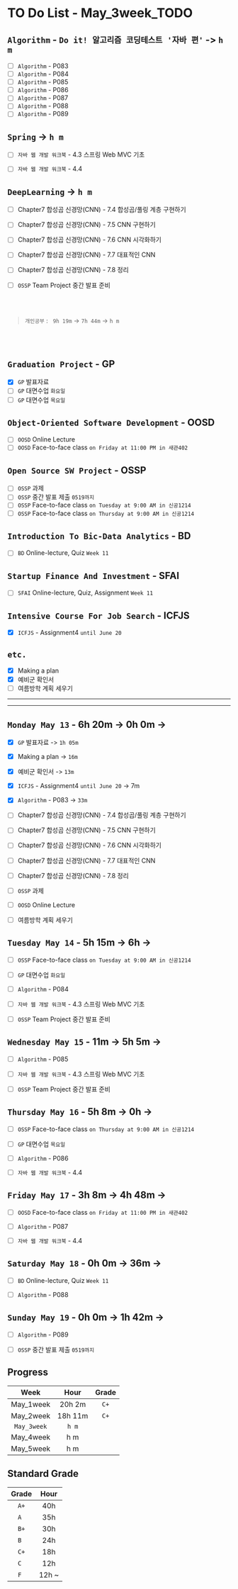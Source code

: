 # TO Do List - May_3week_TODO

## `Algorithm` - `Do it! 알고리즘 코딩테스트 '자바 편'` -> `h m`
- [ ] `Algorithm` - P083
- [ ] `Algorithm` - P084
- [ ] `Algorithm` - P085
- [ ] `Algorithm` - P086
- [ ] `Algorithm` - P087
- [ ] `Algorithm` - P088
- [ ] `Algorithm` - P089

## `Spring` -> `h m`
- [ ] `자바 웹 개발 워크북` - 4.3 스프링 Web MVC 기초
- [ ] `자바 웹 개발 워크북` - 4.4


## `DeepLearning` -> `h m`
- [ ] Chapter7 합성곱 신경망(CNN) - 7.4 합성곱/풀링 계층 구현하기
- [ ] Chapter7 합성곱 신경망(CNN) - 7.5 CNN 구현하기
- [ ] Chapter7 합성곱 신경망(CNN) - 7.6 CNN 시각화하기
- [ ] Chapter7 합성곱 신경망(CNN) - 7.7 대표적인 CNN
- [ ] Chapter7 합성곱 신경망(CNN) - 7.8 정리
- [ ] `OSSP` Team Project 중간 발표 준비


<br><br>

> `개인공부` : ` 9h 19m` -> `7h 44m` -> `h m`

<br><br>

<!-- ## `Java`
## `OPIc`
## `Stock`
## `React` -->


## `Graduation Project` - GP
- [x] `GP` 발표자료
- [ ] `GP` 대면수업 `화요일`
- [ ] `GP` 대면수업 `목요일`
<!-- - [x] `GP` Team Meeting `Friday 15:00` -->

## `Object-Oriented Software Development` - OOSD
<!-- - [ ] `OOSD` Face-to-face class `on Monday at 1:00 PM in 새관402` -->
- [ ] `OOSD` Online Lecture
- [ ] `OOSD` Face-to-face class `on Friday at 11:00 PM in 새관402`

## `Open Source SW Project` - OSSP
- [ ] `OSSP` 과제
- [ ] `OSSP` 중간 발표 제출 `0519까지`
- [ ] `OSSP` Face-to-face class `on Tuesday at 9:00 AM in 신공1214`
- [ ] `OSSP` Face-to-face class `on Thursday at 9:00 AM in 신공1214`

## `Introduction To Bic-Data Analytics` - BD
- [ ] `BD` Online-lecture, Quiz  `Week 11`

## `Startup Finance And Investment` - SFAI
- [ ] `SFAI` Online-lecture, Quiz, Assignment `Week 11`

## `Intensive Course For Job Search` - ICFJS
<!-- - [ ] `ICFJS` Face-to-face `Week 11` -->
- [x] `ICFJS` - Assignment4 `until June 20`
<!-- - [ ] `ICFJS` - Assignment3 `until June 20` -->

## `etc.`
- [x] Making a plan
- [x] 예비군 확인서
- [ ] 여름방학 계획 세우기

---
---

## `Monday May 13` - 6h 20m -> 0h 0m -> 
- [x] `GP` 발표자료 -> `1h 05m`
- [x] Making a plan -> `16m`
- [x] 예비군 확인서 -> `13m`
- [x] `ICFJS` - Assignment4 `until June 20` -> 7m 
- [x] `Algorithm` - P083 -> `33m`
- [ ] Chapter7 합성곱 신경망(CNN) - 7.4 합성곱/풀링 계층 구현하기
- [ ] Chapter7 합성곱 신경망(CNN) - 7.5 CNN 구현하기
- [ ] Chapter7 합성곱 신경망(CNN) - 7.6 CNN 시각화하기
- [ ] Chapter7 합성곱 신경망(CNN) - 7.7 대표적인 CNN
- [ ] Chapter7 합성곱 신경망(CNN) - 7.8 정리
- [ ] `OSSP` 과제
- [ ] `OOSD` Online Lecture
- [ ] 여름방학 계획 세우기


## `Tuesday May 14` - 5h 15m -> 6h -> 
- [ ] `OSSP` Face-to-face class `on Tuesday at 9:00 AM in 신공1214`
- [ ] `GP` 대면수업 `화요일`
- [ ] `Algorithm` - P084
- [ ] `자바 웹 개발 워크북` - 4.3 스프링 Web MVC 기초
- [ ] `OSSP` Team Project 중간 발표 준비


## `Wednesday May 15` - 11m -> 5h 5m -> 
- [ ] `Algorithm` - P085
- [ ] `자바 웹 개발 워크북` - 4.3 스프링 Web MVC 기초
- [ ] `OSSP` Team Project 중간 발표 준비


## `Thursday May 16` - 5h 8m -> 0h -> 
- [ ] `OSSP` Face-to-face class `on Thursday at 9:00 AM in 신공1214`
- [ ] `GP` 대면수업 `목요일`
- [ ] `Algorithm` - P086
- [ ] `자바 웹 개발 워크북` - 4.4


## `Friday May 17` - 3h 8m -> 4h 48m -> 
- [ ] `OOSD` Face-to-face class `on Friday at 11:00 PM in 새관402`
- [ ] `Algorithm` - P087
- [ ] `자바 웹 개발 워크북` - 4.4


## `Saturday May 18` - 0h 0m -> 36m -> 
- [ ] `BD` Online-lecture, Quiz  `Week 11`
- [ ] `Algorithm` - P088


## `Sunday May 19` - 0h 0m -> 1h 42m -> 
- [ ] `Algorithm` - P089
- [ ] `OSSP` 중간 발표 제출 `0519까지`



## Progress
| Week | Hour | Grade |
|:---:|:---:|:---:|
|May_1week|20h 2m|`C+`|
|May_2week|18h 11m|`C+`|
|`May_3week`|`h m`||
|May_4week|h m||
|May_5week|h m||


## Standard Grade
| Grade | Hour |
|:---:|:---:|
|`A+`|40h|
|`A `|35h|
|`B+`|30h|
|`B `|24h|
|`C+`|18h|
|`C `|12h|
|`F `|12h ~|
